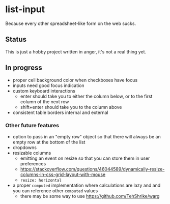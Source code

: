 # list-input

Because every other spreadsheet-like form on the web sucks.

## Status

This is just a hobby project written in anger, it's not a real thing yet.

## In progress

- proper cell background color when checkboxes have focus
- inputs need good focus indication
- custom keyboard interactions
	- enter should take you to either the column below, or to the first column of the next row
	- shift+enter should take you to the column above
- consistent table borders internal and external

### Other future features

- option to pass in an "empty row" object so that there will always be an empty row at the bottom of the list
- dropdowns
- resizable columns
	- emitting an event on resize so that you can store them in user preferences
	- https://stackoverflow.com/questions/46044589/dynamically-resize-columns-in-css-grid-layout-with-mouse
	- `resize: horizontal`
- a proper `computed` implementation where calculations are lazy and and you can reference other `computed` values
	- there may be some way to use https://github.com/TehShrike/warg
